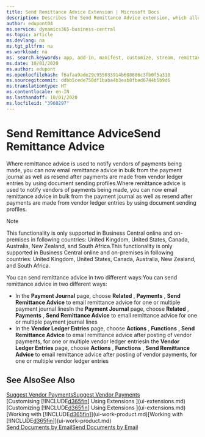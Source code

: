 ```yaml
---
title: Send Remittance Advice Extension | Microsoft Docs
description: Describes the Send Remittance Advice extension, which allows emailing and resending remittance advice from the payment journal and vendor ledger entries.
author: edupont04
ms.service: dynamics365-business-central
ms.topic: article
ms.devlang: na
ms.tgt_pltfrm: na
ms.workload: na
ms. search.keywords: app, add-in, manifest, customize, stream, remittance, advice
ms.date: 10/01/2020
ms.author: edupont
ms.openlocfilehash: f6afaa9ade29c955033914b608806c3fb0f5a310
ms.sourcegitcommit: ddbb5cede750df1baba4b3eab8fbed6744b5b9d6
ms.translationtype: HT
ms.contentlocale: en-IN
ms.lasthandoff: 10/01/2020
ms.locfileid: "3960297"
---
```

# <a name="send-remittance-advice"></a><span data-ttu-id="aa0b8-103">Send Remittance Advice</span><span class="sxs-lookup"><span data-stu-id="aa0b8-103">Send Remittance Advice</span></span>

<span data-ttu-id="aa0b8-104">Where remittance advice is used to notify vendors of payments being made, you can now email remittance advice in bulk from the payment journal as well as resend after payments are made from vendor ledger entries by using document sending profiles.</span><span class="sxs-lookup"><span data-stu-id="aa0b8-104">Where remittance advice is used to notify vendors of payments being made, you can now email remittance advice in bulk from the payment journal as well as resend after payments are made from vendor ledger entries by using document sending profiles.</span></span>

> [!NOTE]
> <span data-ttu-id="aa0b8-105">This functionality is only supported in Business Central online and on-premises in following countries: United Kingdom, United States, Canada, Australia, New Zealand, and South Africa.</span><span class="sxs-lookup"><span data-stu-id="aa0b8-105">This functionality is only supported in Business Central online and on-premises in following countries: United Kingdom, United States, Canada, Australia, New Zealand, and South Africa.</span></span>  

<span data-ttu-id="aa0b8-106">You can send remittance advice in two different ways:</span><span class="sxs-lookup"><span data-stu-id="aa0b8-106">You can send remittance advice in two different ways:</span></span>

* <span data-ttu-id="aa0b8-107">In the **Payment Journal** page, choose **Related** , **Payments** , **Send Remittance Advice** to email remittance advice for one or multiple payment journal lines</span><span class="sxs-lookup"><span data-stu-id="aa0b8-107">In the **Payment Journal** page, choose **Related** , **Payments** , **Send Remittance Advice** to email remittance advice for one or multiple payment journal lines</span></span>
* <span data-ttu-id="aa0b8-108">In the **Vendor Ledger Entries** page, choose **Actions** , **Functions** , **Send Remittance Advice** to email remittance advice after posting of vendor payments, for one or multiple vendor ledger entries</span><span class="sxs-lookup"><span data-stu-id="aa0b8-108">In the **Vendor Ledger Entries** page, choose **Actions** , **Functions** , **Send Remittance Advice** to email remittance advice after posting of vendor payments, for one or multiple vendor ledger entries</span></span>

## <a name="see-also"></a><span data-ttu-id="aa0b8-109">See Also</span><span class="sxs-lookup"><span data-stu-id="aa0b8-109">See Also</span></span>

[<span data-ttu-id="aa0b8-110">Suggest Vendor Payments</span><span class="sxs-lookup"><span data-stu-id="aa0b8-110">Suggest Vendor Payments</span></span>](payables-how-suggest-vendor-payments.md)  
<span data-ttu-id="aa0b8-111">[Customising [!INCLUDE[d365fin](includes/d365fin_md.md)] Using Extensions ](ui-extensions.md)</span><span class="sxs-lookup"><span data-stu-id="aa0b8-111">[Customizing [!INCLUDE[d365fin](includes/d365fin_md.md)] Using Extensions ](ui-extensions.md)</span></span>  
<span data-ttu-id="aa0b8-112">[Working with [!INCLUDE[d365fin](includes/d365fin_md.md)]](ui-work-product.md)</span><span class="sxs-lookup"><span data-stu-id="aa0b8-112">[Working with [!INCLUDE[d365fin](includes/d365fin_md.md)]](ui-work-product.md)</span></span>  
[<span data-ttu-id="aa0b8-113">Send Documents by Email</span><span class="sxs-lookup"><span data-stu-id="aa0b8-113">Send Documents by Email</span></span>](ui-how-send-documents-email.md)  
